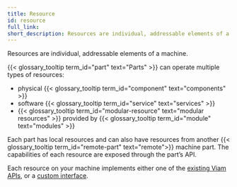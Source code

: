 ```yaml
---
title: Resource
id: resource
full_link:
short_description: Resources are individual, addressable elements of a machine such as components or services.
---
```


Resources are individual, addressable elements of a machine.

{{< glossary_tooltip term_id="part" text="Parts" >}} can operate multiple types of resources:

- physical {{< glossary_tooltip term_id="component" text="components" >}}
- software {{< glossary_tooltip term_id="service" text="services" >}}
- {{< glossary_tooltip term_id="modular-resource" text="modular resources" >}} provided by {{< glossary_tooltip term_id="module" text="modules" >}}

Each part has local resources and can also have resources from another {{< glossary_tooltip term_id="remote-part" text="remote">}} machine part.
The capabilities of each resource are exposed through the part’s API.

Each resource on your machine implements either one of the [existing Viam APIs](/dev/reference/apis/), or a [custom interface](/operate/reference/advanced-modules/#new-api-subtypes).
